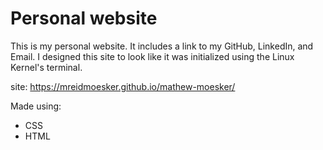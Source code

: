 # Personal website

This is my personal website. It includes a link to my GitHub, LinkedIn, and Email.
I designed this site to look like it was initialized using the Linux Kernel's terminal.

site: https://mreidmoesker.github.io/mathew-moesker/ 

Made using:
- CSS
- HTML

